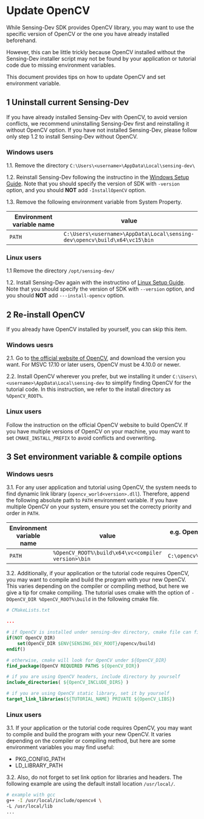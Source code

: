 # Update OpenCV

While Sensing-Dev SDK provides OpenCV library, you may want to use the specific version of OpenCV or the one you have already installed beforehand.

However, this can be little trickly because OpenCV installed without the Sensing-Dev installer script may not be found by your application or tutorial code due to missing environment variables.

This document provides tips on how to update OpenCV and set environment variable.

## 1 Uninstall current Sensing-Dev

If you have already installed Sensing-Dev with OpenCV, to avoid version conflicts, we recommend uninstalling Sensing-Dev first and reinstalling it without OpenCV option. If you have not installed Sensing-Dev, please follow only step 1.2 to install Sensing-Dev without OpenCV.

### Windows users

1.1. Remove the directory `C:\Users\<username>\AppData\Local\sensing-dev\`

1.2. Reinstall Sensing-Dev following the instructino in the [Windows Setup Guide](../../startup-guide/windows). Note that you should specify the version of SDK with `-version` option, and you should **NOT** add `-InstallOpenCV` option.

1.3. Remove the following environment variable from System Property.

| Environment variable name   | value                                                                     |
|-----------------------------|---------------------------------------------------------------------------|
| `PATH`                      | `C:\Users\<username>\AppData\Local\sensing-dev\opencv\build\x64\vc15\bin` |

### Linux users

1.1 Remove the directory `/opt/sensing-dev/`

1.2. Install Sensing-Dev again with the instructino of [Linux Setup Guide](../../startup-guide/linux). Note that you should specify the version of SDK with `--version` option, and you should **NOT** add `---install-opencv` option.

## 2 Re-install OpenCV

If you already have OpenCV installed by yourself, you can skip this item.

### Windows uesrs

2.1. Go to [the official website of OpenCV](https://opencv.org/releases/), and download the version you want. For MSVC 17.10 or later users, OpenCV must be 4.10.0 or newer.

2.2. Install OpenCV wherever you prefer, but we installing it under `C:\Users\<username>\AppData\Local\sensing-dev` to simplify finding OpenCV for the tutorial code. In this instruction, we refer to the install directory as `%OpenCV_ROOT%`.

### Linux users

Follow the instruction on the official OpenCV website to build OpenCV. If you have multiple versions of OpenCV on your machine, you may want to set `CMAKE_INSTALL_PREFIX` to avoid conflicts and overwriting.

## 3 Set environment variable & compile options

### Windows uesrs

3.1. For any user application and tutorial using OpenCV, the system needs to find dynamic link library (`opencv_world<version>.dll`). Therefore, append the following absolute path to `PATH` environment variable. If you have multiple OpenCV on your system, ensure you set the correcty priority and order in `PATH`.

| Environment variable name   | value                                              | e.g. OpenCV 4.10.0 under C drive |
|-----------------------------|----------------------------------------------------|-------|
| `PATH`                      | `%OpenCV_ROOT%\build\x64\vc<compiler version>\bin` |`C:\opencv\build\x64\vc16\bin`|

3.2. Additionally, if your application or the tutorial code requires OpenCV, you may want to compile and build the program with your new OpenCV. This varies depending on the compiler or compiling method, but here we give a tip for cmake compiling. The tutorial uses cmake with the option of `-DOpenCV_DIR %OpenCV_ROOT%\build` in the following cmake file.

```cmake
# CMakeLists.txt

...

# if OpenCV is installed under sensing-dev directory, cmake file can find OpenCV 
if(NOT OpenCV_DIR)
    set(OpenCV_DIR $ENV{SENSING_DEV_ROOT}/opencv/build)
endif()

# otherwise, cmake will look for OpenCV under ${OpenCV_DIR}
find_package(OpenCV REQUIRED PATHS ${OpenCV_DIR})

# if you are using OpenCV headers, include directory by yourself
include_directories( ${OpenCV_INCLUDE_DIRS} )

# if you are using OpenCV static library, set it by yourself
target_link_libraries(${TUTORIAL_NAME} PRIVATE ${OpenCV_LIBS})

```

### Linux users

3.1. If your application or the tutorial code requires OpenCV, you may want to compile and build the program with your new OpenCV. It varies depending on the compiler or compiling method, but here are some environment variables you may find useful:

* PKG_CONFIG_PATH
* LD_LIBRARY_PATH

3.2. Also, do not forget to set link option for libraries and headers. The following example are using the default install location `/usr/local/`.

```bash
# example with gcc
g++ -I /usr/local/include/opencv4 \
-L /usr/local/lib
...
```





